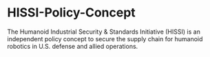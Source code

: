 # HISSI-Policy-Concept
The Humanoid Industrial Security &amp; Standards Initiative (HISSI) is an independent policy concept to secure the supply chain for humanoid robotics in U.S. defense and allied operations.

